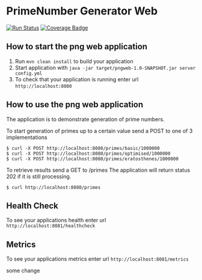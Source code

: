 # PrimeNumber Generator Web
[![Run Status](https://api.shippable.com/projects/593eab66118f370700fb89b7/badge?branch=master)](https://app.shippable.com/github/chrishughes25/prime-number-generator)
[![Coverage Badge](https://api.shippable.com/projects/593eab66118f370700fb89b7/coverageBadge?branch=master)](https://app.shippable.com/github/chrishughes25/prime-number-generator)

How to start the png web application
---
1. Run `mvn clean install` to build your application
2. Start application with `java -jar target/pngweb-1.0-SNAPSHOT.jar server config.yml`
3. To check that your application is running enter url `http://localhost:8080`

How to use the png web application
---
The application is to demonstrate generation of prime numbers.

To start generation of primes up to a certain value send a POST to one of 3 implementations

```
$ curl -X POST http://localhost:8080/primes/basic/1000000
$ curl -X POST http://localhost:8080/primes/optimised/1000000
$ curl -X POST http://localhost:8080/primes/eratosthenes/1000000
```
To retrieve results send a GET to /primes
The application will return status 202 if it is still processing.
```
$ curl http://localhost:8080/primes
```

Health Check
---
To see your applications health enter url `http://localhost:8081/healthcheck`

Metrics
-------
To see your applications metrics enter url `http://localhost:8081/metrics`

some change